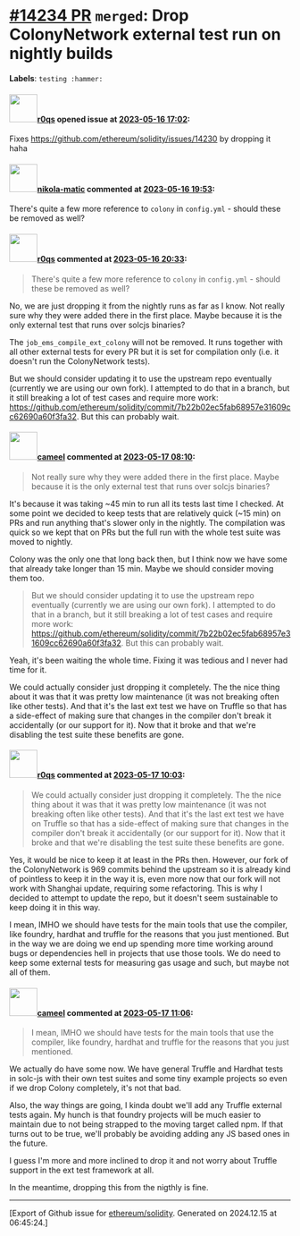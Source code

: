 # [\#14234 PR](https://github.com/ethereum/solidity/pull/14234) `merged`: Drop ColonyNetwork external test run on nightly builds
**Labels**: `testing :hammer:`


#### <img src="https://avatars.githubusercontent.com/u/457348?u=e02c93e6d98c1154952140a8d5af50d9d5ca59c9&v=4" width="50">[r0qs](https://github.com/r0qs) opened issue at [2023-05-16 17:02](https://github.com/ethereum/solidity/pull/14234):

Fixes https://github.com/ethereum/solidity/issues/14230 by dropping it haha

#### <img src="https://avatars.githubusercontent.com/u/4415530?u=dc3db70e8fbd03f92ca81ee173d57774ce61084d&v=4" width="50">[nikola-matic](https://github.com/nikola-matic) commented at [2023-05-16 19:53](https://github.com/ethereum/solidity/pull/14234#issuecomment-1550275058):

There's quite a few more reference to `colony` in `config.yml` - should these be removed as well?

#### <img src="https://avatars.githubusercontent.com/u/457348?u=e02c93e6d98c1154952140a8d5af50d9d5ca59c9&v=4" width="50">[r0qs](https://github.com/r0qs) commented at [2023-05-16 20:33](https://github.com/ethereum/solidity/pull/14234#issuecomment-1550321910):

> There's quite a few more reference to `colony` in `config.yml` - should these be removed as well?

No, we are just dropping it from the nightly runs as far as I know. Not really sure why they were added there in the first place. Maybe because it is the only external test that runs over solcjs binaries?

The  `job_ems_compile_ext_colony` will not be removed. It runs together with all other external tests for every PR but it is set for compilation only (i.e. it doesn't run the ColonyNetwork tests).

But we should consider updating it to use the upstream repo eventually (currently we are using our own fork). I attempted to do that in a branch, but it still breaking a lot of test cases and require more work: https://github.com/ethereum/solidity/commit/7b22b02ec5fab68957e31609cc62690a60f3fa32. But this can probably wait.

#### <img src="https://avatars.githubusercontent.com/u/137030?v=4" width="50">[cameel](https://github.com/cameel) commented at [2023-05-17 08:10](https://github.com/ethereum/solidity/pull/14234#issuecomment-1550950263):

> Not really sure why they were added there in the first place. Maybe because it is the only external test that runs over solcjs binaries?

It's because it was taking ~45 min to run all its tests last time I checked. At some point we decided to keep tests that are relatively quick (~15 min) on PRs and run anything that's slower only in the nightly. The compilation was quick so we kept that on PRs but the full run with the whole test suite was moved to nightly.

Colony was the only one that long back then, but I think now we have some that already take longer than 15 min. Maybe we should consider moving them too.

> But we should consider updating it to use the upstream repo eventually (currently we are using our own fork). I attempted to do that in a branch, but it still breaking a lot of test cases and require more work: https://github.com/ethereum/solidity/commit/7b22b02ec5fab68957e31609cc62690a60f3fa32. But this can probably wait.

Yeah, it's been waiting the whole time. Fixing it was tedious and I never had time for it.

We could actually consider just dropping it completely. The the nice thing about it was that it was pretty low maintenance (it was not breaking often like other tests). And that it's the last ext test we have on Truffle so that has a side-effect of making sure that changes in the compiler don't break it accidentally (or our support for it). Now that it broke and that we're disabling the test suite these benefits are gone.

#### <img src="https://avatars.githubusercontent.com/u/457348?u=e02c93e6d98c1154952140a8d5af50d9d5ca59c9&v=4" width="50">[r0qs](https://github.com/r0qs) commented at [2023-05-17 10:03](https://github.com/ethereum/solidity/pull/14234#issuecomment-1551108855):

> We could actually consider just dropping it completely. The the nice thing about it was that it was pretty low maintenance (it was not breaking often like other tests). And that it's the last ext test we have on Truffle so that has a side-effect of making sure that changes in the compiler don't break it accidentally (or our support for it). Now that it broke and that we're disabling the test suite these benefits are gone.

Yes, it would be nice to keep it at least in the PRs then. However, our fork of the ColonyNetwork is 969 commits behind the upstream so it is already kind of pointless to keep it in the way it is, even more now that our fork will not work with Shanghai update, requiring some refactoring. This is why I decided to attempt to update the repo, but it doesn't seem sustainable to keep doing it in this way.

I mean, IMHO we should have tests for the main tools that use the compiler, like foundry, hardhat and truffle for the reasons that you just mentioned. But in the way we are doing we end up spending more time working around bugs or dependencies hell in projects that use those tools. We do need to keep some external tests for measuring gas usage and such, but maybe not all of them.

#### <img src="https://avatars.githubusercontent.com/u/137030?v=4" width="50">[cameel](https://github.com/cameel) commented at [2023-05-17 11:06](https://github.com/ethereum/solidity/pull/14234#issuecomment-1551190651):

> I mean, IMHO we should have tests for the main tools that use the compiler, like foundry, hardhat and truffle for the reasons that you just mentioned.

We actually do have some now. We have general Truffle and Hardhat tests in solc-js with their own test suites and some tiny example projects so even if we drop Colony completely, it's not that bad.

Also, the way things are going, I kinda doubt we'll add any Truffle external tests again. My hunch is that foundry projects will be much easier to maintain due to not being strapped to the moving target called npm. If that turns out to be true, we'll probably be avoiding adding any JS based ones in the future.

I guess I'm more and more inclined to drop it and not worry about Truffle support in the ext test framework at all.

In the meantime, dropping this from the nigthly is fine.


-------------------------------------------------------------------------------



[Export of Github issue for [ethereum/solidity](https://github.com/ethereum/solidity). Generated on 2024.12.15 at 06:45:24.]
